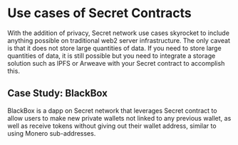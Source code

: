 # Use cases of Secret Contracts

With the addition of privacy, Secret network use cases skyrocket to include anything possible on traditional web2 server infrastructure. The only caveat is that it does not store large quantities of data. If you need to store large quantities of data, it is still possible but you need to integrate a storage solution such as IPFS or Arweave with your Secret contract to accomplish this.

## Case Study: BlackBox

BlackBox is a dapp on Secret network that leverages Secret contract to allow users to make new private wallets not linked to any previous wallet, as well as receive tokens without giving out their wallet address, similar to using Monero sub-addresses.

